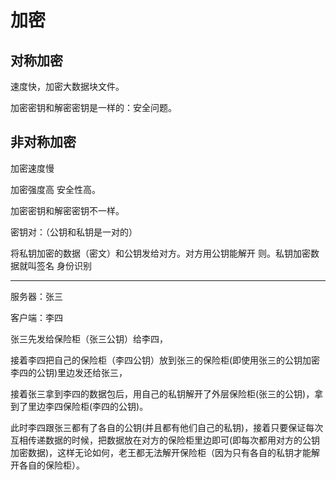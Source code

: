 # 加密

## 对称加密

速度快，加密大数据块文件。

加密密钥和解密密钥是一样的：安全问题。

## 非对称加密

加密速度慢

加密强度高 安全性高。

加密密钥和解密密钥不一样。

密钥对：（公钥和私钥是一对的）

将私钥加密的数据（密文）和公钥发给对方。对方用公钥能解开 则。私钥加密数据就叫签名 身份识别

---

服务器：张三

客户端：李四

张三先发给保险柜（张三公钥）给李四，

接着李四把自己的保险柜（李四公钥）放到张三的保险柜(即使用张三的公钥加密李四的公钥)里边发还给张三，

接着张三拿到李四的数据包后，用自己的私钥解开了外层保险柜(张三的公钥)，拿到了里边李四保险柜(李四的公钥)。

此时李四跟张三都有了各自的公钥(并且都有他们自己的私钥)，接着只要保证每次互相传递数据的时候，把数据放在对方的保险柜里边即可(即每次都用对方的公钥加密数据)，这样无论如何，老王都无法解开保险柜（因为只有各自的私钥才能解开各自的保险柜）。